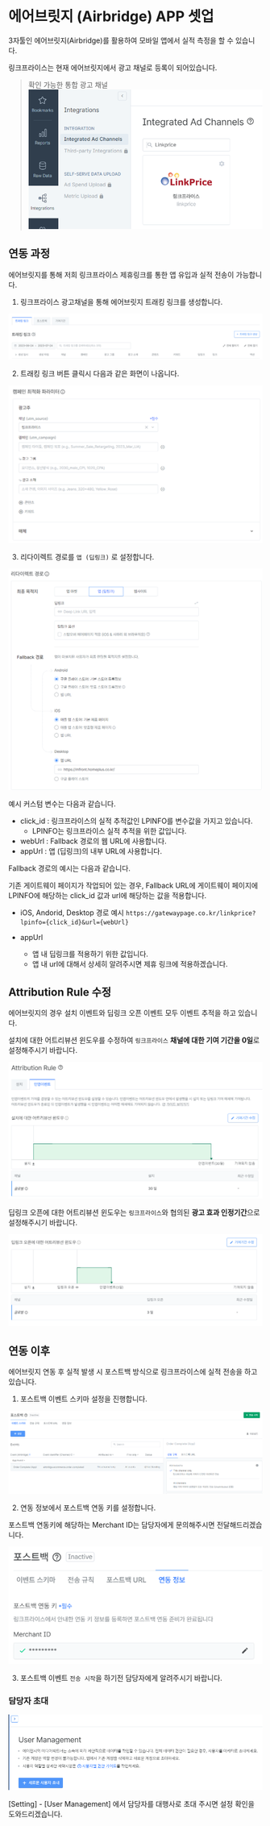 # 에어브릿지 (Airbridge) APP 셋업

3자툴인 에어브릿지(Airbridge)를 활용하여 모바일 앱에서 실적 측정을 할 수 있습니다.

링크프라이스는 현재 에어브릿지에서 광고 채널로 등록이 되어있습니다.

> 확인 가능한 통합 광고 채널
![img.png](img.png)

## 연동 과정
에어브릿지를 통해 저희 링크프라이스 제휴링크를 통한 앱 유입과 실적 전송이 가능합니다.

1. 링크프라이스 광고채널을 통해 에어브릿지 트래킹 링크를 생성합니다.

![img_3.png](img_3.png)

2. 트래킹 링크 버튼 클릭시 다음과 같은 화면이 나옵니다.

![img_1.png](img_1.png)

3. 리다이렉트 경로를 `앱 (딥링크)` 로 설정합니다.

![img_2.png](img_2.png)

예시 커스텀 변수는 다음과 같습니다.

- click_id : 링크프라이스의 실적 추적값인 LPINFO를 변수값을 가지고 있습니다.
  - LPINFO는 링크프라이스 실적 추적을 위한 값입니다.
- webUrl : Fallback 경로의 웹 URL에 사용합니다.
- appUrl : 앱 (딥링크)의 내부 URL에 사용합니다.

Fallback 경로의 예시는 다음과 같습니다. 

기존 게이트웨이 페이지가 작업되어 있는 경우, Fallback URL에 게이트웨이 페이지에 LPINFO에 해당하는 click_id 값과 url에 해당하는 값을 적용합니다.

- iOS, Andorid, Desktop 경로 예시
`https://gatewaypage.co.kr/linkprice?lpinfo={click_id}&url={webUrl}`

- appUrl
  - 앱 내 딥링크를 적용하기 위한 값입니다.
  - 앱 내 url에 대해서 상세히 알려주시면 제휴 링크에 적용하겠습니다.

## Attribution Rule 수정

에어브릿지의 경우 설치 이벤트와 딥링크 오픈 이벤트 모두 이벤트 추적을 하고 있습니다.

설치에 대한 어트리뷰션 윈도우를 수정하여 `링크프라이스` **채널에 대한 기여 기간을 0일**로 설정해주시기 바랍니다.

![img_5.png](img_5.png)

딥링크 오픈에 대한 어트리뷰션 윈도우는 `링크프라이스`와 협의된 **광고 효과 인정기간**으로 설정해주시기 바랍니다.

![img_6.png](img_6.png)


## 연동 이후

에어브릿지 연동 후 실적 발생 시 포스트백 방식으로 링크프라이스에 실적 전송을 하고 있습니다.

1. 포스트백 이벤트 스키마 설정을 진행합니다.

![img_8.png](img_8.png)

2. 연동 정보에서 포스트백 연동 키를 설정합니다.

포스트백 연동키에 해당하는 Merchant ID는 담당자에게 문의해주시면 전달해드리겠습니다.

![img_7.png](img_7.png)

3. 포스트백 이벤트 `전송 시작`을 하기전 담당자에게 알려주시기 바랍니다.


### 담당자 초대

![img_4.png](img_4.png)


[Setting] - [User Management] 에서 담당자를 대행사로 초대 주시면 설정 확인을 도와드리겠습니다.
